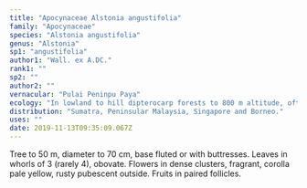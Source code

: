 ```yaml
---
title: "Apocynaceae Alstonia angustifolia"
family: "Apocynaceae"
species: "Alstonia angustifolia"
genus: "Alstonia"
sp1: "angustifolia"
author1: "Wall. ex A.DC."
rank1: ""
sp2: ""
author2: ""
vernacular: "Pulai Peninpu Paya"
ecology: "In lowland to hill dipterocarp forests to 800 m altitude, often in seasonally swampy forest, sometimes in peat forest."
distribution: "Sumatra, Peninsular Malaysia, Singapore and Borneo."
uses: ""
date: 2019-11-13T09:35:09.067Z
---
```

Tree to 50 m, diameter to 70 cm, base fluted or with buttresses. Leaves in whorls of 3 (rarely 4), obovate. Flowers in dense clusters, fragrant, corolla pale yellow, rusty pubescent outside. Fruits in paired follicles.